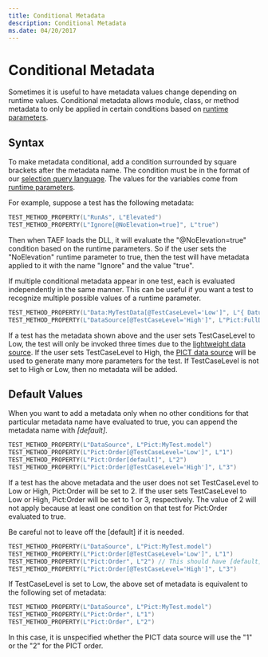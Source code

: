```yaml
---
title: Conditional Metadata
description: Conditional Metadata
ms.date: 04/20/2017
---
```


# Conditional Metadata


Sometimes it is useful to have metadata values change depending on runtime values. Conditional metadata allows module, class, or method metadata to only be applied in certain conditions based on [runtime parameters](runtime-parameters.md).

## <span id="Syntax"></span><span id="syntax"></span><span id="SYNTAX"></span>Syntax


To make metadata conditional, add a condition surrounded by square brackets after the metadata name. The condition must be in the format of our [selection query language](selection.md). The values for the variables come from [runtime parameters](runtime-parameters.md).

For example, suppose a test has the following metadata:

```cpp
TEST_METHOD_PROPERTY(L"RunAs", L"Elevated")
TEST_METHOD_PROPERTY(L"Ignore[@NoElevation=true]", L"true")
```

Then when TAEF loads the DLL, it will evaluate the "@NoElevation=true" condition based on the runtime parameters. So if the user sets the "NoElevation" runtime parameter to true, then the test will have metadata applied to it with the name "Ignore" and the value "true".

If multiple conditional metadata appear in one test, each is evaluated independently in the same manner. This can be useful if you want a test to recognize multiple possible values of a runtime parameter.

```cpp
TEST_METHOD_PROPERTY(L"Data:MyTestData[@TestCaseLevel='Low']", L"{ Datum1, Datum2, Datum3 }")
TEST_METHOD_PROPERTY(L"DataSource[@TestCaseLevel='High']", L"Pict:FullDataSet.model?Order=3")
```

If a test has the metadata shown above and the user sets TestCaseLevel to Low, the test will only be invoked three times due to the [lightweight data source](light-weight-data-driven-testing.md). If the user sets TestCaseLevel to High, the [PICT data source](pict-data-source.md) will be used to generate many more parameters for the test. If TestCaseLevel is not set to High or Low, then no metadata will be added.

## <span id="default"></span><span id="DEFAULT"></span>Default Values


When you want to add a metadata only when no other conditions for that particular metadata name have evaluated to true, you can append the metadata name with *\[default\]*.

```cpp
TEST_METHOD_PROPERTY(L"DataSource", L"Pict:MyTest.model")
TEST_METHOD_PROPERTY(L"Pict:Order[@TestCaseLevel='Low']", L"1")
TEST_METHOD_PROPERTY(L"Pict:Order[default]", L"2")
TEST_METHOD_PROPERTY(L"Pict:Order[@TestCaseLevel='High']", L"3")
```

If a test has the above metadata and the user does not set TestCaseLevel to Low or High, Pict:Order will be set to 2. If the user sets TestCaseLevel to Low or High, Pict:Order will be set to 1 or 3, respectively. The value of 2 will not apply because at least one condition on that test for Pict:Order evaluated to true.

Be careful not to leave off the \[default\] if it is needed.

```cpp
TEST_METHOD_PROPERTY(L"DataSource", L"Pict:MyTest.model")
TEST_METHOD_PROPERTY(L"Pict:Order[@TestCaseLevel='Low']", L"1")
TEST_METHOD_PROPERTY(L"Pict:Order", L"2") // This should have [default]
TEST_METHOD_PROPERTY(L"Pict:Order[@TestCaseLevel='High']", L"3")
```

If TestCaseLevel is set to Low, the above set of metadata is equivalent to the following set of metadata:

```cpp
TEST_METHOD_PROPERTY(L"DataSource", L"Pict:MyTest.model")
TEST_METHOD_PROPERTY(L"Pict:Order", L"1")
TEST_METHOD_PROPERTY(L"Pict:Order", L"2")
```

In this case, it is unspecified whether the PICT data source will use the "1" or the "2" for the PICT order.

 

 





